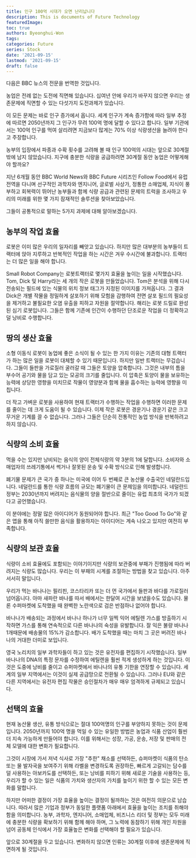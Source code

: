 ```yaml
---
title: 인구 100억 시대가 오면 난리납니다
description: This is documents of Future Technology
featuredImage: 
toc: true
authors: Byeonghui-Won
tags:
categories: Future
series: Stock
date: '2021-09-15'
lastmod: '2021-09-15'
draft: false
---
```


다음은 BBC 뉴스의 전문을 번역한 것입니다. 

농업은 전례 없는 도전에 직면해 있습니다. 십여년 안에 우리가 바꾸지 않으면 우리는 생존문제에 직면할 수 있는 다섯가지 도전과제가 있습니다. 

이 모든 문제는 바로 인구 증가에서 옵니다. 세계 인구가 계속 증가함에 따라 일부 추정에 따르면 2050년까지 그 인구가 무려 100억 명에 달할 수 있다고 합니다. 일부 기관에서는 100억 인구를 먹여 살리려면 지금보다 많게는 70% 이상 식량생산을 늘려야 한다고 주장합니다. 

농부의 입장에서 파종과 수확 횟수를 고려해 볼 때 인구 100억의 시대는 앞으로 30계절밖에 남지 않았습니다. 지구에 충분한 식량을 공급하려면 30계절 동안 농업은 어떻게해야 할까요?

지난 6개월 동안 BBC World News와 BBC Future 시리즈인 Follow Food에서 유럽 전역을 다니며 선구적인 과학자와 엔지니어, 글로벌 사상가, 정통한 소매업체, 지식이 풍부하고 회복력이 뛰어난 농부들과 함께 식량 공급과 관련된 문제의 트럭을 조사하고 우리의 미래를 위한 몇 가지 잠재적인 솔루션을 찾아보았습니다. 

그들이 공통적으로 말하는 5가지 과제에 대해 알아보겠습니다. 

## 농부의 작업 효율

로봇은 이미 많은 우리의 일자리를 빼앗고 있습니다. 하지만 많은 대부분의 농부들이 트랙터에 앉아 지루하고 반복적인 작업을 하는 시간은 겨우 수시간에 불과합니다. 트랙터는 더 많은 일을 해야 합니다. 

Small Robot Company는 로봇트랙터로 몇가지 효율을 높이는 일을 시작했습니다. Tom, Dick 및 Harry라는 세 개의 작은 로봇을 만들었습니다. Tom은 분석을 위해 다시 전송되는 필드에 있는 식물의 위치 정보 태그가 지정된 이미지를 가져옵니다. 그 결과 Dick은 개별 작물을 정밀하게 살포하기 위해 모험을 감행하여 전면 살포 필드의 필요성을 제거하고 불필요한 오염 유출을 피하고 자원을 절약합니다. 해리는 로봇 드릴로 완성된 심기 로봇입니다. 그들은 함께 기존에 인간이 수행하던 단조로운 작업을 더 정확하고 덜 낭비로 수행합니다.

## 땅의 생산 효율

소형 이동식 로봇이 농업에 좋은 소식이 될 수 있는 한 가지 이유는 기존의 대형 트랙터가 하는 많은 일을 로봇이 대체할 수 있기 때문입니다. 하지만 일반 트랙터는 무겁습니다. 그들이 들판을 가로질러 굴러갈 때 그들은 토양을 압축합니다. 그것은 내부의 틈을 부수어 공기와 물을 담고 있는 모공의 크기를 줄입니다. 이 압축은 토양이 물을 보유하는 능력에 상당한 영향을 미치므로 작물이 영양분과 함께 물을 흡수하는 능력에 영향을 미칩니다.

더 작고 가벼운 로봇을 사용하여 현재 트랙터가 수행하는 작업을 수행하면 이러한 문제를 줄이는 데 크게 도움이 될 수 있습니다. 이제 작은 로봇은 경운기나 경운기 같은 크고 무거운 기계를 끌 수 없습니다. 그러나 그들은 단순히 전통적인 농업 방식을 반복하려고 하지 않습니다.

## 식량의 소비 효율

먹을 수는 있지만 낭비되는 음식의 양이 전체식량의 약 3분의 1에 달합니다. 소비자와 소매업자의 쓰레기통에서 썩거나 잘못된 운송 및 수확 방식으로 인해 발생합니다. 

폐기물 문제가 큰 국가 중 하나는 미국에 이어 두 번째로 큰 농산물 수출국인 네덜란드입니다. 네덜란드를 통한 식량 흐름의 규모는 폐기물이 큰 문제임을 의미합니다. 네덜란드 정부는 2030년까지 버려지는 음식물의 양을 절반으로 줄이는 유럽 최초의 국가가 되겠다고 공언했습니다. 

이 분야에는 정말 많은 아이디어가 동원되어야 합니다. 최근 "Too Good To Go"와 같은 앱을 통해 아직 쓸만한 음식을 활용하자는 아이디어는 계속 나오고 있지만 여전히 부족합니다. 

## 식량의 보관 효율

식량이 소비 효율에도 포함되는 이야기이지만 식량의 보관중에 부패가 진행됨에 따라 버려지는 식량도 많습니다. 우리는 이 부패의 시계를 조절하는 방법을 찾고 있습니다. 아주 서서히 말입니다. 

우리가 먹는 바나나는 필리핀, 코스타리카 또는 더 먼 국가에서 들판과 바다를 가로질러 넘어옵니다. 아마 새파란 바나를 따서 배에서는 한달여 시간을 보냈을수도 있습니다. 물론 수퍼마켓에 도착했을 때 완벽한 노란색으로 검은 반점하나 없어야 합니다. 

바나나가 배송되는 과정에서 바나나 하나가 너무 일찍 익어 에틸렌 가스를 방출하기 시작하면 가스를 통해 연속적으로 다른 바나나의 숙성을 유발합니다. 잘 익은 불량 바나나 1개때문에 배송물의 15%가 감소합니다. 배가 도착했을 때는 마치 그 곳은 버려진 바나나의 거대한 더미로 보입니다. 

영국 노리치의 일부 과학자들이 하고 있는 것은 유전자를 편집하기 시작했습니다. 일부 바나나의 DNA의 특정 문자를 수정하여 에틸렌을 훨씬 적게 생성하게 하는 것입니다. 이것은 도중에 낭비를 줄이고 슈퍼마켓에서 바나나의 유통 기한을 연장할 수 있습니다. 세계의 일부 지역에서는 이것이 실제 공급망으로 전환될 수 있습니다. 그러나 EU와 같은 다른 지역에서는 유전자 편집 작물은 승인절차가 매우 매우 엄격하게 규제되고 있습니다. 


## 선택의 효율

현재 농산물 생산, 유통 방식으로는 절대 100억명의 인구를 부양하지 못하는 것이 문제입니다. 2050년까지 100억 명을 먹일 수 있는 유일한 방법은 농업과 식품 산업이 훨씬 더 지속 가능하게 만들어야 합니다. 이를 위해서는 성장, 가공, 운송, 저장 및 판매의 전체 모델에 대한 변화가 필요합니다. 

그것이 시장에 가서 저녁 식사로 가장 "추한" 채소를 선택하든, 슈퍼마켓이 식품의 탄소 또는 물 발자국을 보여주기 위해 라벨을 변경하도록 권장하든, 빠르게 고갈되는 담수를 덜 사용하는 아보카도를 선택하든, 또는 낭비를 피하기 위해 새로운 기술을 사용하는 등, 우리가 할 수 있는 일은 식품의 가치와 생산자의 가치를 높이기 위한 할 수 있는 모든 변화를 말합니다. 

하지만 어떠한 결정이 가장 효율을 높이는 결정이 될까하는 것은 여전히 의문으로 남습니다. 따라서 많은 기업과 정부가 동일한 플랫폼 아래에서 효율을 높이는 조치를 취해야 함을 의미합니다. 농부, 과학자, 엔지니어, 소매업체, 비즈니스 리더 및 정부는 모두 미래에 충분한 식량을 확보하기 위해 함께 해야 하며, 그 노력에 동참하기 위해 개인 차원을 넘어 공동체 인식에서 가장 효율높은 변화를 선택해야 할 필요가 있습니다. 

앞으로 30계절을 두고 있습니다. 변화하지 않으면 인류는 30계절 이후에 생존문제에 직면하게 될 것입니다. 
